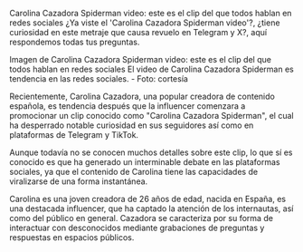 Carolina Cazadora Spiderman video: este es el clip del que todos hablan en redes sociales
¿Ya viste el 'Carolina Cazadora Spiderman video'?, ¿tiene curiosidad en este metraje que causa revuelo en Telegram y X?, aquí respondemos todas tus preguntas.

Imagen de Carolina Cazadora Spiderman video: este es el clip del que todos hablan en redes sociales
El video de Carolina Cazadora Spiderman es tendencia en las redes sociales. - Foto: cortesía

Recientemente, Carolina Cazadora, una popular creadora de contenido española, es tendencia después que la influencer comenzara a promocionar un clip conocido como "Carolina Cazadora Spiderman", el cual ha desperrado notable curiosidad en sus seguidores así como en plataformas de Telegram y TikTok.

Aunque todavía no se conocen muchos detalles sobre este clip, lo que sí es conocido es que ha generado un interminable debate en las plataformas sociales, ya que el contenido de Carolina tiene las capacidades de viralizarse de una forma instantánea.

Carolina es una joven creadora de 26 años de edad, nacida en España, es una destacada influencer, que ha captado la atención de los internautas, así como del público en general. Cazadora se caracteriza por su forma de interactuar con desconocidos mediante grabaciones de preguntas y respuestas en espacios públicos.
